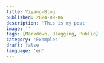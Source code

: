 ```yaml
---
title: Yiyang-Blog
published: 2024-09-06
description: 'This is my post'
image: ''
tags: [Markdown, Blogging, Public]
category: 'Examples'
draft: false 
language: 'en'
---
```

